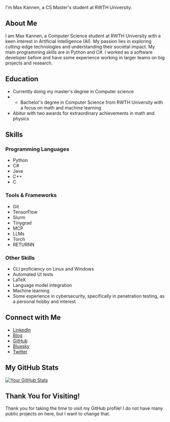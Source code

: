 I'm Max Kannen, a CS Master's student at RWTH University.

## About Me

I am Max Kannen, a Computer Science student at RWTH University with a keen interest in Artificial Intelligence (AI). My passion lies in exploring cutting-edge technologies and understanding their societal impact. My main programming skills are in Python and C#. I worked as a software developer before and have some experience working in larger teams on big projects and research.

## Education

- Currently doing my master's degree in Computer science
- - Bachelor's degree in Computer Science from RWTH University with a focus on math and machine learning
- Abitur with two awards for extraordinary achievements in math and physics

## Skills

### Programming Languages
- Python
- C#
- Java
- C++
- C

### Tools & Frameworks
- Git
- TensorFlow
- Slurm
- Tinygrad
- MCP
- LLMs
- Torch
- RETURNN

### Other Skills
- CLI proficiency on Linux and Windows
- Automated UI tests
- LaTeX
- Language model integration
- Machine learning
- Some experience in cybersecurity, specifically in penetration testing, as a personal hobby and interest
  

## Connect with Me

- [LinkedIn](https://www.linkedin.com/in/mkannen/)
- [Blog](https://mkannen.tech/)
- [GitHub](https://github.com/Max-Ryujin)
- [Bluesky](https://bsky.app/profile/maxkannen.bsky.social)
- [Twitter](https://twitter.com/MaxKannen)

## My GitHub Stats

[![Your GitHub Stats](https://github-readme-stats.vercel.app/api?username=Max-Ryujin&show_icons=true&count_private=true&theme=dark)](https://github.com/Max-Ryujin)

## Thank You for Visiting!

Thank you for taking the time to visit my GitHub profile! I do not have many public projects on here, but I want to change that.
